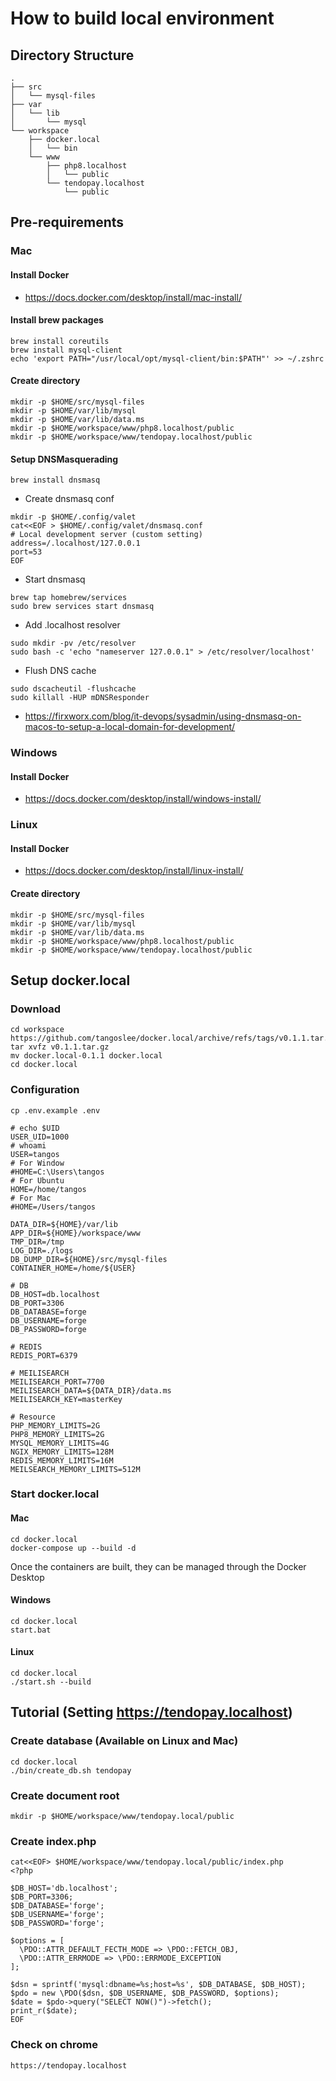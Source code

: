 # How to build local environment

## Directory Structure
```shell
.
├── src
│   └── mysql-files
├── var
│   └── lib
│       └── mysql
└── workspace
    ├── docker.local
    │   └── bin
    └── www
        ├── php8.localhost
        │   └── public
        └── tendopay.localhost
            └── public
```

## Pre-requirements
### Mac
#### Install Docker
- https://docs.docker.com/desktop/install/mac-install/
#### Install brew packages
```shell
brew install coreutils
brew install mysql-client
echo 'export PATH="/usr/local/opt/mysql-client/bin:$PATH"' >> ~/.zshrc
```
#### Create directory
```shell
mkdir -p $HOME/src/mysql-files
mkdir -p $HOME/var/lib/mysql
mkdir -p $HOME/var/lib/data.ms
mkdir -p $HOME/workspace/www/php8.localhost/public
mkdir -p $HOME/workspace/www/tendopay.localhost/public
```
#### Setup DNSMasquerading
```shell
brew install dnsmasq
```
- Create dnsmasq conf
```shell
mkdir -p $HOME/.config/valet
cat<<EOF > $HOME/.config/valet/dnsmasq.conf
# Local development server (custom setting)
address=/.localhost/127.0.0.1
port=53
EOF
```
- Start dnsmasq
```shell
brew tap homebrew/services
sudo brew services start dnsmasq
```
- Add .localhost resolver
```shell
sudo mkdir -pv /etc/resolver
sudo bash -c 'echo "nameserver 127.0.0.1" > /etc/resolver/localhost'
```
- Flush DNS cache
```shell
sudo dscacheutil -flushcache
sudo killall -HUP mDNSResponder
```

- https://firxworx.com/blog/it-devops/sysadmin/using-dnsmasq-on-macos-to-setup-a-local-domain-for-development/

### Windows
#### Install Docker
- https://docs.docker.com/desktop/install/windows-install/

### Linux
#### Install Docker
- https://docs.docker.com/desktop/install/linux-install/
#### Create directory
```shell
mkdir -p $HOME/src/mysql-files
mkdir -p $HOME/var/lib/mysql
mkdir -p $HOME/var/lib/data.ms
mkdir -p $HOME/workspace/www/php8.localhost/public
mkdir -p $HOME/workspace/www/tendopay.localhost/public
```

## Setup docker.local
### Download
```shell
cd workspace
https://github.com/tangoslee/docker.local/archive/refs/tags/v0.1.1.tar.gz
tar xvfz v0.1.1.tar.gz
mv docker.local-0.1.1 docker.local
cd docker.local
```
### Configuration
```shell
cp .env.example .env
```
```dotenv
# echo $UID
USER_UID=1000
# whoami
USER=tangos
# For Window
#HOME=C:\Users\tangos
# For Ubuntu
HOME=/home/tangos
# For Mac
#HOME=/Users/tangos

DATA_DIR=${HOME}/var/lib
APP_DIR=${HOME}/workspace/www
TMP_DIR=/tmp
LOG_DIR=./logs
DB_DUMP_DIR=${HOME}/src/mysql-files
CONTAINER_HOME=/home/${USER}

# DB
DB_HOST=db.localhost
DB_PORT=3306
DB_DATABASE=forge
DB_USERNAME=forge
DB_PASSWORD=forge

# REDIS
REDIS_PORT=6379

# MEILISEARCH
MEILISEARCH_PORT=7700
MEILISEARCH_DATA=${DATA_DIR}/data.ms
MEILISEARCH_KEY=masterKey

# Resource
PHP_MEMORY_LIMITS=2G
PHP8_MEMORY_LIMITS=2G
MYSQL_MEMORY_LIMITS=4G
NGIX_MEMORY_LIMITS=128M
REDIS_MEMORY_LIMITS=16M
MEILSEARCH_MEMORY_LIMITS=512M
```

### Start docker.local
#### Mac
```shell
cd docker.local
docker-compose up --build -d
```
Once the containers are built, they can be managed through the Docker Desktop

#### Windows
```shell
cd docker.local
start.bat
```

#### Linux
```shell
cd docker.local
./start.sh --build
```

## Tutorial (Setting https://tendopay.localhost)

### Create database (Available on Linux and Mac)
```
cd docker.local
./bin/create_db.sh tendopay
```

### Create document root
```shell
mkdir -p $HOME/workspace/www/tendopay.local/public
```

### Create index.php
```shell
cat<<EOF> $HOME/workspace/www/tendopay.local/public/index.php
<?php

$DB_HOST='db.localhost';
$DB_PORT=3306;
$DB_DATABASE='forge';
$DB_USERNAME='forge';
$DB_PASSWORD='forge';

$options = [
  \PDO::ATTR_DEFAULT_FECTH_MODE => \PDO::FETCH_OBJ,
  \PDO::ATTR_ERRMODE => \PDO::ERRMODE_EXCEPTION
];

$dsn = sprintf('mysql:dbname=%s;host=%s', $DB_DATABASE, $DB_HOST);
$pdo = new \PDO($dsn, $DB_USERNAME, $DB_PASSWORD, $options);
$date = $pdo->query("SELECT NOW()")->fetch();
print_r($date);
EOF
```

### Check on chrome
```shell
https://tendopay.localhost
```

